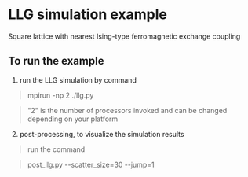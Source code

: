 # LLG simulation example 

Square lattice with nearest Ising-type ferromagnetic exchange coupling

##  To run the example

1. run the LLG simulation by command

> mpirun -np 2 ./llg.py

> "2" is the number of processors invoked and can be changed depending on your platform

2. post-processing, to visualize the simulation results

> run the command

> post_llg.py --scatter_size=30 --jump=1
